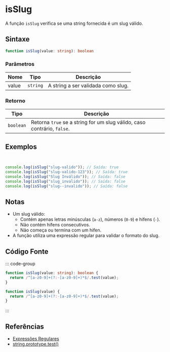 # isSlug

A função `isSlug` verifica se uma string fornecida é um slug válido.

## Sintaxe

```typescript
function isSlug(value: string): boolean
```

### Parâmetros

| Nome | Tipo     | Descrição                          |
|------|----------|------------------------------------|
| value  | `string` | A string a ser validada como slug. |

### Retorno

| Tipo      | Descrição                                   |
|-----------|---------------------------------------------|
| `boolean` | Retorna `true` se a string for um slug válido, caso contrário, `false`. |

## Exemplos

```typescript


console.log(isSlug("slug-valido")); // Saída: true
console.log(isSlug("slug-valido-123")); // Saída: true
console.log(isSlug("Slug Inválido")); // Saída: false
console.log(isSlug("slug_invalido")); // Saída: false
console.log(isSlug("slug--invalido")); // Saída: false
```

## Notas

- Um slug válido:
  - Contém apenas letras minúsculas (`a-z`), números (`0-9`) e hifens (`-`).
  - Não contém hifens consecutivos.
  - Não começa ou termina com um hifen.
- A função utiliza uma expressão regular para validar o formato do slug.

## Código Fonte

::: code-group
```typescript
function isSlug(value: string): boolean {
  return /^[a-z0-9]+(?:-[a-z0-9]+)*$/.test(value);
}
```

```javascript
function isSlug(value) {
  return /^[a-z0-9]+(?:-[a-z0-9]+)*$/.test(value);
}
```
::: 

## Referências

- [Expressões Regulares](https://developer.mozilla.org/pt-BR/docs/Web/JavaScript/Guide/Regular_Expressions)
- [string.prototype.test()](https://developer.mozilla.org/pt-BR/docs/Web/JavaScript/Reference/Global_Objects/RegExp/test)